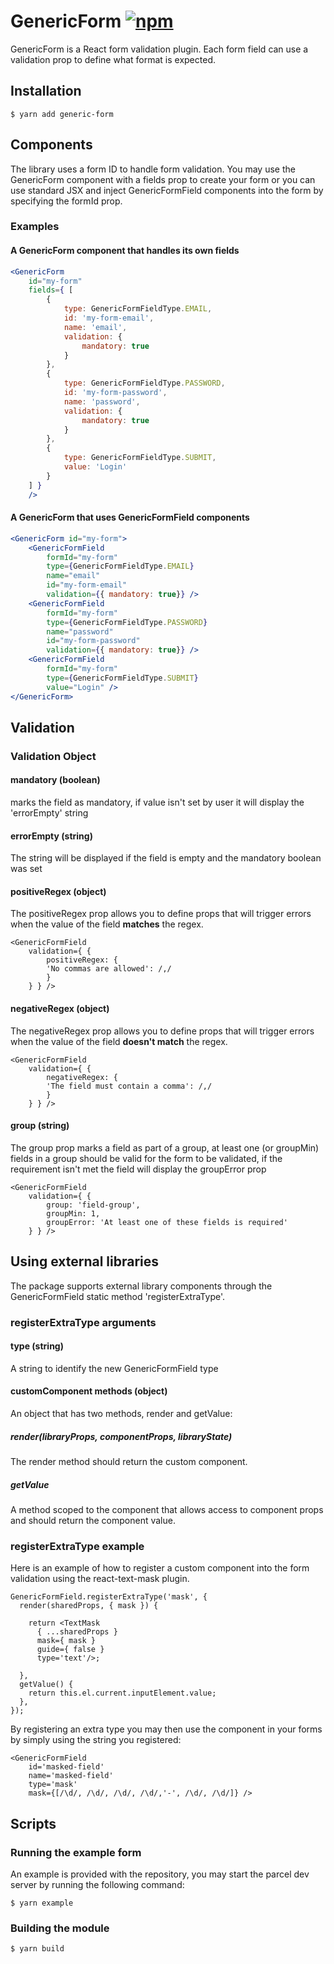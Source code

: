 # GenericForm [![npm][npm-image]][npm-url]

[npm-image]: https://img.shields.io/npm/v/generic-form.svg
[npm-url]: https://www.npmjs.com/package/generic-form

GenericForm is a React form validation plugin. 
Each form field can use a validation prop to define what format is expected.

## Installation

```
$ yarn add generic-form
```

## Components

The library uses a form ID to handle form validation. You may use the GenericForm component
with a fields prop to create your form or you can use standard JSX and inject GenericFormField components
into the form by specifying the formId prop.

### Examples

#### A GenericForm component that handles its own fields

```jsx
<GenericForm 
    id="my-form"
    fields={ [
        {
            type: GenericFormFieldType.EMAIL,
            id: 'my-form-email',
            name: 'email',
            validation: {
                mandatory: true
            }
        },
        {
            type: GenericFormFieldType.PASSWORD,
            id: 'my-form-password',
            name: 'password',
            validation: {
                mandatory: true
            }
        },
        {
            type: GenericFormFieldType.SUBMIT,
            value: 'Login'
        }
    ] }
    />
```
#### A GenericForm that uses GenericFormField components
```jsx
<GenericForm id="my-form">
    <GenericFormField 
        formId="my-form"
        type={GenericFormFieldType.EMAIL} 
        name="email" 
        id="my-form-email"
        validation={{ mandatory: true}} />
    <GenericFormField 
        formId="my-form"
        type={GenericFormFieldType.PASSWORD} 
        name="password" 
        id="my-form-password"
        validation={{ mandatory: true}} />
    <GenericFormField 
        formId="my-form"
        type={GenericFormFieldType.SUBMIT} 
        value="Login" />
</GenericForm>
```

## Validation

### Validation Object

#### mandatory (boolean)
 marks the field as mandatory, if value isn't set by user it will display
the 'errorEmpty' string


#### errorEmpty (string)
The string will be displayed if the field is empty and the mandatory boolean was set


#### positiveRegex (object)
The positiveRegex prop allows you to define props that will trigger errors when the value of the field
**matches** the regex.
```
<GenericFormField
    validation={ {
        positiveRegex: {
        'No commas are allowed': /,/
        }
    } } />
```

#### negativeRegex (object)
The negativeRegex prop allows you to define props that will trigger errors when the value of the field
**doesn't match** the regex.
```
<GenericFormField
    validation={ {
        negativeRegex: {
        'The field must contain a comma': /,/
        }
    } } />
```

#### group (string)
The group prop marks a field as part of a group, at least one (or groupMin) fields in a group
should be valid for the form to be validated, if the requirement isn't met the field will display
the groupError prop
```
<GenericFormField
    validation={ {
        group: 'field-group',
        groupMin: 1,
        groupError: 'At least one of these fields is required'
    } } />
```

## Using external libraries

The package supports external library components through the GenericFormField static method 'registerExtraType'.
### registerExtraType arguments

#### type (string)
A string to identify the new GenericFormField type

#### customComponent methods (object)
An object that has two methods, render and getValue:
##### render(libraryProps, componentProps, libraryState)
The render method should return the custom component.
##### getValue
A method scoped to the component that allows access to component props and should return the component value.

### registerExtraType example

Here is an example of how to register a custom component into the form validation using
the react-text-mask plugin.

```
GenericFormField.registerExtraType('mask', {
  render(sharedProps, { mask }) {

    return <TextMask
      { ...sharedProps }
      mask={ mask }
      guide={ false }
      type='text'/>;

  },
  getValue() {
    return this.el.current.inputElement.value;
  },
});
```
By registering an extra type you may then use the component in your forms by simply using the string you registered:
```
<GenericFormField
    id='masked-field'
    name='masked-field'
    type='mask'
    mask={[/\d/, /\d/, /\d/, /\d/,'-', /\d/, /\d/]} />
```


## Scripts

### Running the example form

An example is provided with the repository, you may start the parcel dev server by running the following command:
```
$ yarn example
```

### Building the module
```
$ yarn build
```
